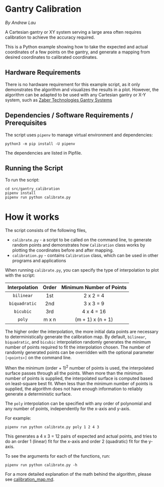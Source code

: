 # Gantry Calibration

*By Andrew Lau*

A Cartesian gantry or XY system serving a large area often requires calibration to achieve the
accuracy required.

This is a Python example showing how to take the expected and actual coordinates of a few points on
the gantry, and generate a mapping from desired coordinates to calibrated coordinates.

## Hardware Requirements
There is no hardware requirement for this example script, as it only demonstrates the algorithm
and visualizes the results in a plot.  However, the algorithm can be adapted to be used with any
Cartesian gantry or X-Y system, such as
[Zaber Technologies Gantry Systems](https://www.zaber.com/products/xy-xyz-gantry-systems/GANTRY)

## Dependencies / Software Requirements / Prerequisites
The script uses `pipenv` to manage virtual environment and dependencies:

    python3 -m pip install -U pipenv

The dependencies are listed in Pipfile.

## Running the Script
To run the script:

    cd src/gantry_calibration
    pipenv install
    pipenv run python calibrate.py

# How it works
The script consists of the following files,
- `calibrate.py` - a script to be called on the command line, to generate random points
and demonstrates how `Calibration` class works by plotting the coordinates before and after mapping.
- `calibration.py` - contains `Calibration` class, which can be used in other programs and applications

When running `calibrate.py`, you can specify the type of interpolation to plot with the script:

| Interpolation | Order | Minimum Number of Points |
|:-------------:|:-----:|:------------------------:|
|  `bilinear`   |  1st  |        2 x 2 = 4         |
| `biquadratic` |  2nd  |        3 x 3 = 9         |
|   `bicubic`   |  3rd  |        4 x 4 = 16        |
|    `poly`     | m x n |    (m + 1) x (n + 1)     |

The higher order the interpolation, the more initial data points
are necessary to deterministically generate the calibration map.
By default, `bilinear`, `biquadratic`, and `bicubic` interpolation randomly generates
the minimum number of points required to fit the interpolation chosen.
The number of randomly generated points can be overridden with
the optional parameter `[<points>]` on the command line.

When the minimum (order + 1)<sup>2</sup> number of points is used, the interpolated surface passes
through all the points.  When more than the minimum number of points is supplied, the interpolated
surface is computed based on least-square best fit.  When less than the minimum number of points is
supplied, the algorithm does not have enough information to reliably generate a deterministic surface.

The `poly` interpolation can be specified with any order of polynomial and any number of points,
independently for the x-axis and y-axis.

For example:

    pipenv run python calibrate.py poly 1 2 4 3

This generates a 4 x 3 = 12 pairs of expected and actual points,
and tries to do an order 1 (linear) fit for the x-axis and order 2 (quadratic) fit for the y-axis.

To see the arguments for each of the functions, run:

    pipenv run python calibrate.py -h

For a more detailed explanation of the math behind the algorithm,
please see [calibration_map.md](calibration_map.md).

